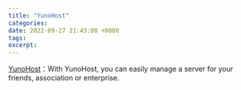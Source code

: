 ```yaml
---
title: "YunoHost"
categories: 
date: 2022-09-27 21:43:08 +0800
tags: 
excerpt: 
---
```




[YunoHost](https://yunohost.org/#/)：With YunoHost, you can easily manage a server for your friends, association or enterprise.







